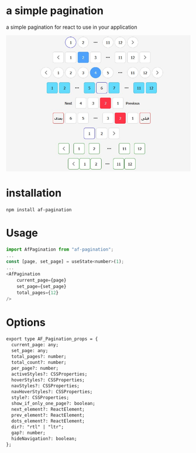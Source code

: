 # a simple pagination

a simple pagination for react to use in your application

![Alt text](/images/demo.jpg "demo image")

# installation

`npm install af-pagination`

# Usage

```javascript
import AfPagination from "af-pagination";
...
const [page, set_page] = useState<number>(1);
...
<AfPagination
    current_page={page}
    set_page={set_page}
    total_pages={12}
/>
```

# Options

```
export type AF_Pagination_props = {
  current_page: any;
  set_page: any;
  total_pages?: number;
  total_count?: number;
  per_page?: number;
  activeStyles?: CSSProperties;
  hoverStyles?: CSSProperties;
  navStyles?: CSSProperties;
  navHoverStyles?: CSSProperties;
  style?: CSSProperties;
  show_if_only_one_page?: boolean;
  next_element?: ReactElement;
  prev_element?: ReactElement;
  dots_element?: ReactElement;
  dir?: "rtl" | "ltr";
  gap?: number;
  hideNavigation?: boolean;
};
```
